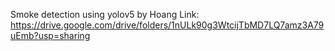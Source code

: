 Smoke detection using yolov5 by Hoang
Link: https://drive.google.com/drive/folders/1nULk90g3WtcijTbMD7LQ7amz3A79uEmb?usp=sharing
